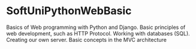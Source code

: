 # SoftUniPythonWebBasic
Basics of Web programming with Python and Django. Basic principles of web development, such as HTTP Protocol. Working with databases (SQL). Creating our own server. Basic concepts in the MVC architecture
